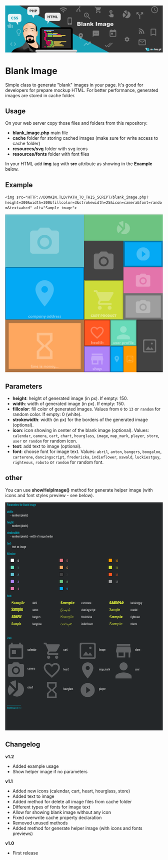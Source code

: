 ![Blank Image](img/github_header_blank_image.png)

# Blank Image

Simple class to generate "blank" images in your page. It's good for developers for prepare mockup HTML.
For better performance, generated images are stored in cache folder.

## Usage

On your web server copy those files and folders from this repository:

- **blank_image.php** main file
- **cache** folder for storing cached images (make sure for write access to cache folder)
- **resources/svg** folder with svg icons
- **resources/fonts** folder with font files

In your HTML add **img** tag with **src** attribute as showing in the **Example** below.

## Example

`<img src="HTTP://DOMAIN.TLD/PATH_TO_THIS_SCRIPT/blank_image.php?height=300&width=300&fillcolor=3&strokewidth=25&icon=camera&font=random&text=abcd" alt="Sample image">`

![Blank image screenshot](img/github_blank_image_screen.png)

## Parameters

- **height**: height of generated image (in px). If empty: 150.
- **width**: width of generated image (in px). If empty: 150.
- **fillcolor**: fill color of generated images. Values from `0` to `13` or `random` for random color. If empty: 0 (white).
- **strokewidth**: width (in px) for the borders of the generated image (optional).
- **icon**: icon showing in center of the blank image (optional). Values: `calendar`, `camera`, `cart`, `chart`, `hourglass`, `image`, `map_mark`, `player`, `store`, `user` or `random` for random icon.
- **text**: add text to image (optional).
- **font**: choose font for image text. Values: `abril`, `anton`, `bangers`, `boogaloo`, `carterone`, `dancingscript`, `fredericka`, `indieflower`, `oswald`, `luckiestguy`, `righteous`, `roboto` or `random` for random font.

## other

You can use **showHelpImage()** method for generate helper image (with icons and font styles preview - see below).

![Helper image](img/github_helper_image.png)

## Changelog

**v1.2**

- Added example usage
- Show helper image if no parameters

**v1.1**

- Added new icons (calendar, cart, heart, hourglass, store)
- Added text to image
- Added method for delete all image files from cache folder
- Different types of fonts for image text
- Allow for showing blank image without any icon
- Fixed overwrite cache property declaration
- Removed unused methods
- Added method for generate helper image (with icons and fonts previews)

**v1.0**

- First release
